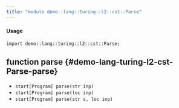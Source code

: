 ```yaml
---
title: "module demo::lang::turing::l2::cst::Parse"
---
```


#### Usage

`import demo::lang::turing::l2::cst::Parse;`


## function parse {#demo-lang-turing-l2-cst-Parse-parse}

* ``start[Program] parse(str inp)``
* ``start[Program] parse(loc inp)``
* ``start[Program] parse(str s, loc inp)``

